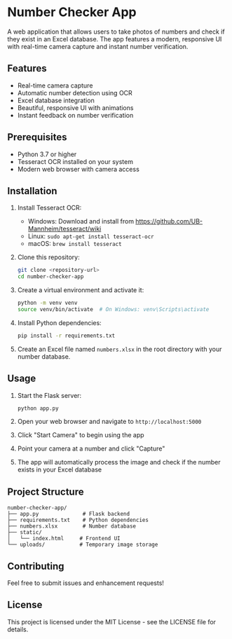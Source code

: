 # Number Checker App

A web application that allows users to take photos of numbers and check if they exist in an Excel database. The app features a modern, responsive UI with real-time camera capture and instant number verification.

## Features

- Real-time camera capture
- Automatic number detection using OCR
- Excel database integration
- Beautiful, responsive UI with animations
- Instant feedback on number verification

## Prerequisites

- Python 3.7 or higher
- Tesseract OCR installed on your system
- Modern web browser with camera access

## Installation

1. Install Tesseract OCR:
   - Windows: Download and install from https://github.com/UB-Mannheim/tesseract/wiki
   - Linux: `sudo apt-get install tesseract-ocr`
   - macOS: `brew install tesseract`

2. Clone this repository:
   ```bash
   git clone <repository-url>
   cd number-checker-app
   ```

3. Create a virtual environment and activate it:
   ```bash
   python -m venv venv
   source venv/bin/activate  # On Windows: venv\Scripts\activate
   ```

4. Install Python dependencies:
   ```bash
   pip install -r requirements.txt
   ```

5. Create an Excel file named `numbers.xlsx` in the root directory with your number database.

## Usage

1. Start the Flask server:
   ```bash
   python app.py
   ```

2. Open your web browser and navigate to `http://localhost:5000`

3. Click "Start Camera" to begin using the app

4. Point your camera at a number and click "Capture"

5. The app will automatically process the image and check if the number exists in your Excel database

## Project Structure

```
number-checker-app/
├── app.py              # Flask backend
├── requirements.txt    # Python dependencies
├── numbers.xlsx        # Number database
├── static/
│   └── index.html     # Frontend UI
└── uploads/           # Temporary image storage
```

## Contributing

Feel free to submit issues and enhancement requests!

## License

This project is licensed under the MIT License - see the LICENSE file for details. 